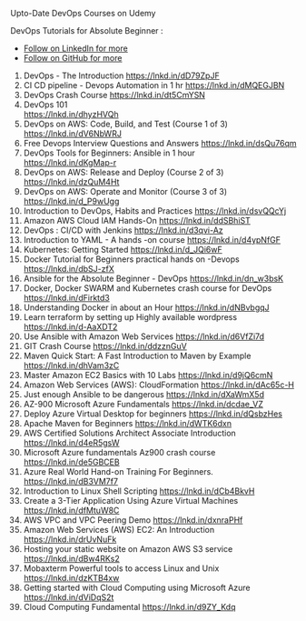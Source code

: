 Upto-Date DevOps Courses on Udemy

DevOps Tutorials for Absolute Beginner :
- [Follow on LinkedIn for more](https://www.linkedin.com/in/aateftasneem)
- [Follow on GitHub for more](https://github.com/aatef/DevNOps)

1. DevOps - The Introduction 
 https://lnkd.in/dD79ZpJF
2. CI CD pipeline - Devops Automation in 1 hr 
https://lnkd.in/dMQEGJBN
3. DevOps Crash Course
https://lnkd.in/dt5CmYSN
4. DevOps 101  
https://lnkd.in/dhyzHVQh
5. DevOps on AWS: Code, Build, and Test (Course 1 of 3) 
https://lnkd.in/dV6NbWRJ
6. Free Devops Interview Questions and Answers 
https://lnkd.in/dsQu76qm
7. DevOps Tools for Beginners: Ansible in 1 hour  
https://lnkd.in/dKgMap-r
8. DevOps on AWS: Release and Deploy (Course 2 of 3) 
https://lnkd.in/dzQuM4Ht
9. DevOps on AWS: Operate and Monitor (Course 3 of 3) 
https://lnkd.in/d_P9wUgg
10. Introduction to DevOps, Habits and Practices 
https://lnkd.in/dsvQQcYj
11. Amazon AWS Cloud IAM Hands-On 
https://lnkd.in/ddSBhiST
12. DevOps : CI/CD with Jenkins
https://lnkd.in/d3qvi-Az
13. Introduction to YAML - A hands -on course 
https://lnkd.in/d4ypNfGF
14. Kubernetes: Getting Started 
https://lnkd.in/d_JQi6wF
15. Docker Tutorial for Beginners practical hands on -Devops
https://lnkd.in/dbSJ-zfX
16. Ansible for the Absolute Beginner - DevOps
https://lnkd.in/dn_w3bsK
17. Docker, Docker SWARM and Kubernetes crash course for DevOps
https://lnkd.in/dFirktd3
18. Understanding Docker in about an Hour
 https://lnkd.in/dNBvbgqJ
19. Learn terraform by setting up Highly available wordpress
https://lnkd.in/d-AaXDT2
20. Use Ansible with Amazon Web Services
https://lnkd.in/d6VfZi7d
21. GIT Crash Course
https://lnkd.in/ddzznGuV
22. Maven Quick Start: A Fast Introduction to Maven by Example
https://lnkd.in/dhVam3zC
23. Master Amazon EC2 Basics with 10 Labs
https://lnkd.in/d9jQ6cmN
24. Amazon Web Services (AWS): CloudFormation
https://lnkd.in/dAc65c-H
25. Just enough Ansible to be dangerous
https://lnkd.in/dXaWmX5d
26. AZ-900 Microsoft Azure Fundamentals
https://lnkd.in/dcdae_VZ
27. Deploy Azure Virtual Desktop for beginners
https://lnkd.in/dQsbzHes
28. Apache Maven for Beginners
https://lnkd.in/dWTK6dxn
29. AWS Certified Solutions Architect Associate Introduction
https://lnkd.in/d4eR5gsW
30. Microsoft Azure fundamentals Az900 crash course
https://lnkd.in/de5GBCEB
31. Azure Real World Hand-on Training For Beginners.
https://lnkd.in/dB3VM7f7
32. Introduction to Linux Shell Scripting
https://lnkd.in/dCb4BkvH
33. Create a 3-Tier Application Using Azure Virtual Machines
https://lnkd.in/dfMtuW8C
34. AWS VPC and VPC Peering Demo
https://lnkd.in/dxnraPHf
35. Amazon Web Services (AWS) EC2: An Introduction
https://lnkd.in/drUvNuFk
36. Hosting your static website on Amazon AWS S3 service
https://lnkd.in/dBw4RKs2
37. Mobaxterm Powerful tools to access Linux and Unix
https://lnkd.in/dzKTB4xw
38. Getting started with Cloud Computing using Microsoft Azure
https://lnkd.in/dViDqS2t
39. Cloud Computing Fundamental
https://lnkd.in/d9ZY_Kdq